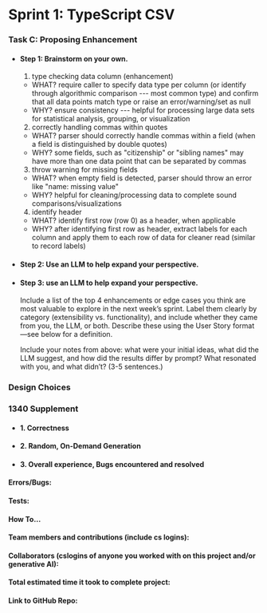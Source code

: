 # Sprint 1: TypeScript CSV

### Task C: Proposing Enhancement

- #### Step 1: Brainstorm on your own.

    1. type checking data column (enhancement)
    -  WHAT? require caller to specify data type per column (or identify through algorithmic comparison --- most common type) and confirm that all data points match type or raise an error/warning/set as null
    - WHY? ensure consistency --- helpful for processing large data sets for statistical analysis, grouping, or visualization

    2. correctly handling commas within quotes
    - WHAT? parser should correctly handle commas within a field (when a field is distinguished by double quotes)
    - WHY? some fields, such as "citizenship" or "sibling names" may have more than one data point that can be separated by commas

    3. throw warning for missing fields
    - WHAT? when empty field is detected, parser should throw an error like "name: missing value"
    - WHY? helpful for cleaning/processing data to complete sound comparisons/visualizations

    4. identify header
    - WHAT? identify first row (row 0) as a header, when applicable
    - WHY? after identifying first row as header, extract labels for each column and apply them to each row of data for cleaner read (similar to record labels)
    

- #### Step 2: Use an LLM to help expand your perspective.

- #### Step 3: use an LLM to help expand your perspective.

    Include a list of the top 4 enhancements or edge cases you think are most valuable to explore in the next week’s sprint. Label them clearly by category (extensibility vs. functionality), and include whether they came from you, the LLM, or both. Describe these using the User Story format—see below for a definition. 

    Include your notes from above: what were your initial ideas, what did the LLM suggest, and how did the results differ by prompt? What resonated with you, and what didn’t? (3-5 sentences.) 

### Design Choices

### 1340 Supplement

- #### 1. Correctness

- #### 2. Random, On-Demand Generation

- #### 3. Overall experience, Bugs encountered and resolved
#### Errors/Bugs:
#### Tests:
#### How To…

#### Team members and contributions (include cs logins):

#### Collaborators (cslogins of anyone you worked with on this project and/or generative AI):
#### Total estimated time it took to complete project:
#### Link to GitHub Repo:  
